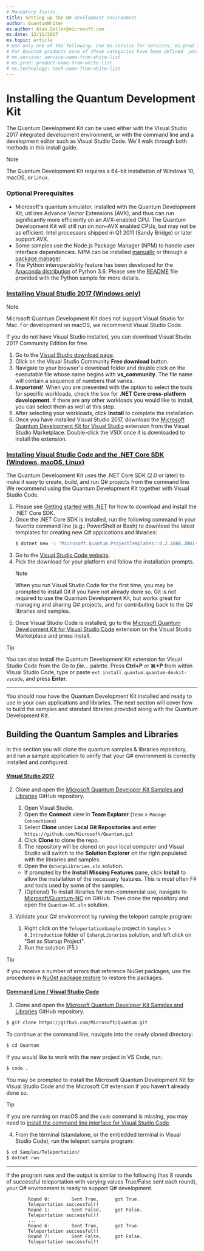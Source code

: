 ```yaml
---
# Mandatory fields.
title: Setting up the Q# development environment 
author: QuantumWriter
ms.author: Alan.Geller@microsoft.com 
ms.date: 12/11/2017
ms.topic: article
# Use only one of the following. Use ms.service for services, ms.prod for on-prem. Remove the # before the relevant field.
# For Quantum products none of these categories have been defined  yet.
# ms.service: service-name-from-white-list
# ms.prod: product-name-from-white-list
# ms.technology: tech-name-from-white-list
---
```


# Installing the Quantum Development Kit

The Quantum Development Kit can be used either with the Visual Studio 2017 integrated development environment, or with the command line and a development editor such as Visual Studio Code.
We'll walk through both methods in this install guide.

> [!NOTE]
> The Quantum Development Kit requires a 64-bit installation of Windows 10, macOS, or Linux.

### Optional Prerequisites

- Microsoft's quantum simulator, installed with the Quantum Development Kit, utilizes Advance Vector Extensions (AVX), and thus can run significantly more efficiently on an AVX-enabled CPU.
  The Quantum Development Kit will still run on non–AVX enabled CPUs, but may not be as efficient.
  Intel processors shipped in Q1 2011 (Sandy Bridge) or later support AVX.
- Some samples use the Node.js Package Manager (NPM) to handle user interface dependencies.
  NPM can be installed [manually](https://nodejs.org/en/download/current/) or through a [package manager](https://nodejs.org/en/download/package-manager/).
- The Python interoperability feature has been developed for the [Anaconda distribution](https://www.anaconda.com/download/) of Python 3.6.
  Please see the [README](https://github.com/Microsoft/Quantum/tree/master/Samples/PythonInterop/README.md) file provided with the Python sample for more details.

### [Installing Visual Studio 2017 (Windows only)](#tab/tabid-vs2017)

> [!NOTE]
> Microsoft Quantum Development Kit does not support Visual Studio for Mac.
> For development on macOS, we recommend Visual Studio Code.

If you do not have Visual Studio installed, you can download Visual Studio 2017 Community Edition for free.
1. Go to the [Visual Studio download page](https://www.visualstudio.com/downloads/).
1. Click on the Visual Studio Community **Free download** button.
2. Navigate to your browser's download folder and double click on the executable file whose name begins with **vs_community**. The file name will contain a sequence of numbers that varies.
3. _**Important!**_ &nbsp;When you are presented with the option to select the tools for specific workloads, check the box for **.NET Core cross-platform development**.
   If there are any other workloads you would like to install, you can select them as well at this step.
4. After selecting your workloads, click **Install** to complete the installation.
5. Once you have installed Visual Studio 2017, download the [Microsoft Quantum Development Kit for Visual Studio](https://marketplace.visualstudio.com/items?itemName=quantum.DevKit) extension from the Visual Studio Marketplace.
   Double-click the VSIX once it is downloaded to install the extension.

### [Installing Visual Studio Code and the .NET Core SDK (Windows, macOS, Linux)](#tab/tabid-vscode)

The Quantum Development Kit uses the .NET Core SDK (2.0 or later) to make it easy to create, build, and run Q# projects from the command line.
We recommend using the Quantum Development Kit together with Visual Studio Code.

1. Please see [Getting started with .NET](https://www.microsoft.com/net/learn/get-started) for how to download and install the .NET Core SDK.
2. Once the .NET Core SDK is installed, run the following command in your favorite command line (e.g.: PowerShell or Bash) to download the latest templates for creating new Q# applications and libraries:
   ```bash
   $ dotnet new -i "Microsoft.Quantum.ProjectTemplates::0.2.1806.3001-preview"
   ```
1. Go to the [Visual Studio Code website](https://code.visualstudio.com/).
2. Pick the download for your platform and follow the installation prompts.
    > [!NOTE]
    > When you run Visual Studio Code for the first time, you may be prompted to install Git if you have not already done so.
    > Git is not required to use the Quantum Development Kit, but works great for managing and sharing Q# projects, and for contributing back to the Q# libraries and samples.
4. Once Visual Studio Code is installed, go to the [Microsoft Quantum Development Kit for Visual Studio Code](https://marketplace.visualstudio.com/items?itemName=quantum.quantum-devkit-vscode) extension on the Visual Studio Marketplace and press Install.

> [!TIP]
> You can also install the Quantum Development Kit extension for Visual Studio Code from the *Go to file...* palette.
> Press **Ctrl+P** or **⌘+P** from within Visual Studio Code, type or paste `ext install quantum.quantum-devkit-vscode`, and press **Enter**.

****

You should now have the Quantum Development Kit installed and ready to use in your own applications and libraries.
The next section will cover how to build the samples and standard libraries provided along with the Quantum Development Kit.

## Building the Quantum Samples and Libraries

In this section you will clone the quantum samples & libraries repository, and run a sample application to verify that your Q# environment is correctly installed and configured.

#### [Visual Studio 2017](#tab/tabid-vs2017)

2. Clone and open the [Microsoft Quantum Developer Kit Samples and Libraries](https://github.com/microsoft/quantum) GitHub repository.
    1. Open Visual Studio.
    2. Open the **Connect** view in **Team Explorer** (`Team` > `Manage Connections`)
    3. Select **Clone** under **Local Git Repositories** and enter `https://github.com/Microsoft/Quantum.git`
    4. Click **Clone** to clone the repo.
    5. The repository will be cloned on your local computer and Visual Studio will switch to the **Solution Explorer** on the right populated with the libraries and samples.
    6. Open the `QsharpLibraries.sln` solution.
      - If prompted by the **Install Missing Features** pane, click **Install** to allow the installation of the necessary features. This is most often F# and tools used by some of the samples.
    7. (Optional) To install libraries for non-commercial use, navigate to [Microsoft/Quantum-NC](https://github.com/microsoft/quantum-nc) on GitHub. Then clone the repository and open the `Quantum-NC.sln` solution.

3. Validate your Q# environment by running the teleport sample program:
   1. Right click on the `TeleportationSample` project in `Samples` > `0.Introduction` folder of `QsharpLibraries` solution, and left click on "Set as Startup Project".
   2. Run the solution (F5.)

> [!Tip]
> If you receive a number of errors that reference NuGet packages, use the procedures in [NuGet package restore](https://docs.microsoft.com/en-us/nuget/consume-packages/package-restore) to restore the packages.

#### [Command Line / Visual Studio Code](#tab/tabid-vscode)

3. Clone and open the [Microsoft Quantum Developer Kit Samples and Libraries](https://github.com/microsoft/quantum) GitHub repository.
  ```bash
  $ git clone https://github.com/Microsoft/Quantum.git
  ```
  To continue at the command line, navigate into the newly cloned directory:
  ```bash
  $ cd Quantum
  ```
  If you would like to work with the new project in VS Code, run:
  ```bash
  $ code .
  ```
  You may be prompted to install the Microsoft Quantum Development Kit for Visual Studio Code and the Microsoft C# extension if you haven't already done so.

  > [!TIP]
  > If you are running on macOS and the `code` command is missing, you may need to [install the command line interface for Visual Studio Code](https://code.visualstudio.com/docs/editor/command-line).

4. From the terminal (standalone, or the embedded terminal in Visual Studio Code), run the teleport sample program:
  ```bash
  $ cd Samples/Teleportation/
  $ dotnet run
  ```
****

If the program runs and the output is similar to the following (has 8 rounds of successful teleportation with varying values True/False sent each round), your Q# environment is ready to support Q# development.

  ```
          Round 0:        Sent True,      got True.
          Teleportation successful!!
          Round 1:        Sent False,     got False.
          Teleportation successful!!
          ...
          Round 6:        Sent True,      got True.
          Teleportation successful!!
          Round 7:        Sent False,     got False.
          Teleportation successful!!
  ```


